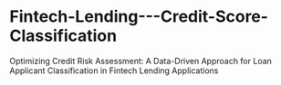 # Fintech-Lending---Credit-Score-Classification
Optimizing Credit Risk Assessment: A Data-Driven Approach for Loan Applicant Classification in Fintech Lending Applications
